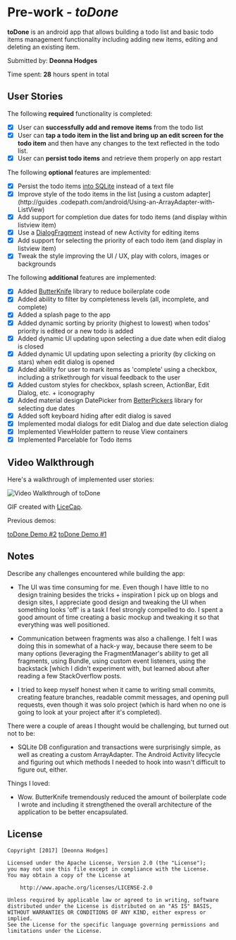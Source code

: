 # Pre-work - *toDone*

**toDone** is an android app that allows building a todo list and basic todo items management functionality including adding new items, editing and deleting an existing item.

Submitted by: **Deonna Hodges**

Time spent: **28** hours spent in total

## User Stories

The following **required** functionality is completed:

* [x] User can **successfully add and remove items** from the todo list
* [x] User can **tap a todo item in the list and bring up an edit screen for the todo item** and then have any changes to the text reflected in the todo list.
* [x] User can **persist todo items** and retrieve them properly on app restart

The following **optional** features are implemented:

* [x] Persist the todo items [into SQLite](http://guides.codepath.com/android/Persisting-Data-to-the-Device#sqlite) instead of a text file
* [x] Improve style of the todo items in the list [using a custom adapter](http://guides
.codepath.com/android/Using-an-ArrayAdapter-with-ListView)
* [x] Add support for completion due dates for todo items (and display within listview item)
* [x] Use a [DialogFragment](http://guides.codepath.com/android/Using-DialogFragment) instead of new Activity for editing items
* [x] Add support for selecting the priority of each todo item (and display in listview item)
* [x] Tweak the style improving the UI / UX, play with colors, images or backgrounds

The following **additional** features are implemented:

* [x] Added [ButterKnife](https://github.com/JakeWharton/butterknife) library to reduce boilerplate code
* [x] Added ability to filter by completeness levels (all, incomplete, and complete)
* [x] Added a splash page to the app
* [x] Added dynamic sorting by priority (highest to lowest) when todos' priority is edited or a new todo is added
* [x] Added dynamic UI updating upon selecting a due date when edit dialog is closed
* [x] Added dynamic UI updating upon selecting a priority (by clicking on stars) when edit dialog is opened
* [x] Added ability for user to mark items as 'complete' using a checkbox, including a strikethrough for visual feedback to the user
* [x] Added custom styles for checkbox, splash screen, ActionBar, Edit Dialog, etc. + iconography
* [x] Added material design DatePicker from [BetterPickers](https://github.com/code-troopers/android-betterpickers) library for selecting due dates
* [x] Added soft keyboard hiding after edit dialog is saved
* [x] Implemented modal dialogs for edit Dialog and due date selection dialog
* [x] Implemented ViewHolder pattern to reuse View containers
* [x] Implemented Parcelable for Todo items

## Video Walkthrough

Here's a walkthrough of implemented user stories:

<img src='http://i.imgur.com/Tvfpr2A.gif' title='toDone Demo #3' width='' alt='Video Walkthrough of toDone' />

GIF created with [LiceCap](http://www.cockos.com/licecap/).

Previous demos:

[toDone Demo #2](http://i.imgur.com/ICXmNDy.gif)
[toDone Demo #1](http://i.imgur.com/OyLMmLd.gif)

## Notes

Describe any challenges encountered while building the app:

- The UI was time consuming for me. Even though I have little to no design training besides the
tricks + inspiration I pick up on blogs and design sites, I
appreciate good design and tweaking the UI when something looks 'off' is a task I feel strongly compelled
to do. I spent a good amount of time creating a basic mockup and tweaking it so that everything
was well positioned.

- Communication between fragments was also a challenge. I felt I was doing this in somewhat of a
hack-y way, because there seem to be many options (leveraging the FragmentManager's ability to
get all fragments, using Bundle,
using custom event listeners, using the backstack [which I didn't experiment with, but learned
about after reading a few StackOverflow posts.

- I tried to keep myself honest when it came to writing small commits, creating feature branches,
readable commit messages, and opening pull requests, even though it was solo project
(which is hard when no one is going to look at your project after it's completed).

There were a couple of areas I thought would be challenging, but turned out not to be:

- SQLite DB configuration and transactions were surprisingly simple, as well as creating a custom
ArrayAdapter. The Android Activity lifecycle and figuring out which methods I needed to hook into
 wasn't difficult to figure out, either.

Things I loved:

- Wow. ButterKnife tremendously reduced the amount of boilerplate code I wrote and including it
strengthened the overall architecture of the application to be better encapsulated.

## License

    Copyright [2017] [Deonna Hodges]

    Licensed under the Apache License, Version 2.0 (the "License");
    you may not use this file except in compliance with the License.
    You may obtain a copy of the License at

        http://www.apache.org/licenses/LICENSE-2.0

    Unless required by applicable law or agreed to in writing, software
    distributed under the License is distributed on an "AS IS" BASIS,
    WITHOUT WARRANTIES OR CONDITIONS OF ANY KIND, either express or implied.
    See the License for the specific language governing permissions and
    limitations under the License.